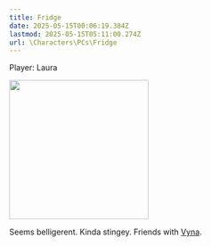 ```yaml
---
title: Fridge
date: 2025-05-15T00:06:19.384Z
lastmod: 2025-05-15T05:11:00.274Z
url: \Characters\PCs\Fridge
---
```

Player: Laura

<img src="/ob/Images/Fridge%20Portrait.png" width="250px">

Seems belligerent. Kinda stingey. Friends with [Vyna](Vyna).
